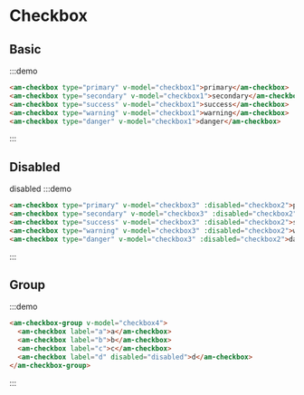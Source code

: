 # Checkbox

## Basic

:::demo
```html
<am-checkbox type="primary" v-model="checkbox1">primary</am-checkbox>
<am-checkbox type="secondary" v-model="checkbox1">secondary</am-checkbox>
<am-checkbox type="success" v-model="checkbox1">success</am-checkbox>
<am-checkbox type="warning" v-model="checkbox1">warning</am-checkbox>
<am-checkbox type="danger" v-model="checkbox1">danger</am-checkbox>
```
:::

## Disabled

<am-checkbox v-model='checkbox2'>disabled</am-checkbox>
:::demo
```html
<am-checkbox type="primary" v-model="checkbox3" :disabled="checkbox2">primary</am-checkbox>
<am-checkbox type="secondary" v-model="checkbox3" :disabled="checkbox2">secondary</am-checkbox>
<am-checkbox type="success" v-model="checkbox3" :disabled="checkbox2">success</am-checkbox>
<am-checkbox type="warning" v-model="checkbox3" :disabled="checkbox2">warning</am-checkbox>
<am-checkbox type="danger" v-model="checkbox3" :disabled="checkbox2">danger</am-checkbox>
```
:::

## Group

:::demo
```html
<am-checkbox-group v-model="checkbox4">
  <am-checkbox label="a">a</am-checkbox>
  <am-checkbox label="b">b</am-checkbox>
  <am-checkbox label="c">c</am-checkbox>
  <am-checkbox label="d" disabled="disabled">d</am-checkbox>
</am-checkbox-group>
```
:::

<script>
import PageMixin from '@/mixins/page'

export default {
  mixins: [
    PageMixin,
  ],
  data () {
    return {
      checkbox1: true,
      checkbox2: true,
      checkbox3: true,
      checkbox4: [ 'a' ],
    }
  },
}
</script>
